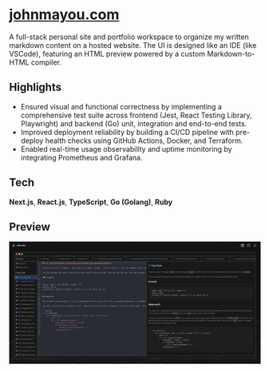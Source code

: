 # [johnmayou.com](https://www.johnmayou.com)

A full-stack personal site and portfolio workspace to organize my written markdown content on a hosted website. The UI is designed like an IDE (like VSCode), featuring an HTML preview powered by a custom Markdown-to-HTML compiler.

## Highlights

- Ensured visual and functional correctness by implementing a comprehensive test suite across frontend (Jest, React Testing Library, Playwright) and backend (Go) unit, integration and end-to-end tests.
- Improved deployment reliability by building a CI/CD pipeline with pre-deploy health checks using GitHub Actions, Docker, and Terraform.
- Enabled real-time usage observability and uptime monitoring by integrating Prometheus and Grafana.

## Tech

**Next.js**, **React.js**, **TypeScript**, **Go (Golang)**, **Ruby**

## Preview

![preview](images/readme-screenshot.png)
